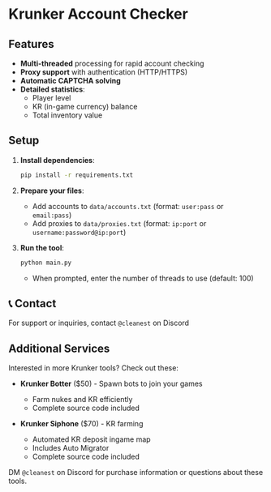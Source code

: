 # Krunker Account Checker

## Features

- **Multi-threaded** processing for rapid account checking
- **Proxy support** with authentication (HTTP/HTTPS)
- **Automatic CAPTCHA solving**
- **Detailed statistics**:
  - Player level
  - KR (in-game currency) balance
  - Total inventory value

## Setup

1. **Install dependencies**:
   ```bash
   pip install -r requirements.txt
   ```

2. **Prepare your files**:
   - Add accounts to `data/accounts.txt` (format: `user:pass` or `email:pass`)
   - Add proxies to `data/proxies.txt` (format: `ip:port` or `username:password@ip:port`)

3. **Run the tool**:
   ```bash
   python main.py
   ```
   - When prompted, enter the number of threads to use (default: 100)

## 📞 Contact

For support or inquiries, contact `@cleanest` on Discord

## Additional Services

Interested in more Krunker tools? Check out these:

- **Krunker Botter** ($50) - Spawn bots to join your games
  - Farm nukes and KR efficiently
  - Complete source code included

- **Krunker Siphone** ($70) - KR farming
  - Automated KR deposit ingame map
  - Includes Auto Migrator
  - Complete source code included

DM `@cleanest` on Discord for purchase information or questions about these tools.
